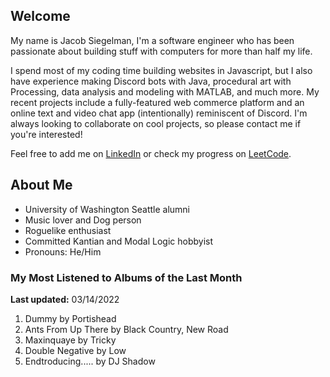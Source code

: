 
## Welcome
My name is Jacob Siegelman, I'm a software engineer who has been passionate about building stuff with computers for more than half my life.

I spend most of my coding time building websites in Javascript, but I also have experience making Discord bots with Java, procedural art with Processing, data analysis and modeling with MATLAB, and much more. My recent projects include a fully-featured web commerce platform and an online text and video chat app (intentionally) reminiscent of Discord. I'm always looking to collaborate on cool projects, so please contact me if you're interested!

Feel free to add me on [LinkedIn](https://www.linkedin.com/in/jacob-siegelman/) or check my progress on [LeetCode](https://leetcode.com/jsiegelman/).

## About Me
- University of Washington Seattle alumni
- Music lover and Dog person
- Roguelike enthusiast
- Committed Kantian and Modal Logic hobbyist
- Pronouns: He/Him

### My Most Listened to Albums of the Last Month
**Last updated:** 03/14/2022 <!-- lfm -->   
1. <!-- lfm -->Dummy by Portishead  
2. <!-- lfm -->Ants From Up There by Black Country, New Road  
3. <!-- lfm -->Maxinquaye by Tricky  
4. <!-- lfm -->Double Negative by Low  
5. <!-- lfm -->Endtroducing..... by DJ Shadow  
